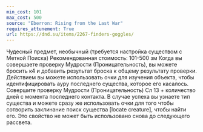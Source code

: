 ```yaml
---
min_cost: 101
max_cost: 500
source: "Eberron: Rising from the Last War"
requires_attunement: True
url: https://dnd.su/items/2267-finders-goggles/
---
```


Чудесный предмет, необычный (требуется настройка существом с Меткой Поиска)
Рекомендованная стоимость: 101-500 зм
Когда вы совершаете проверку Мудрости (Проницательность), вы можете бросить к4 и добавить результат броска к общему результату проверки.
Действием вы можете использовать очки для изучения объекта, чтобы идентифицировать ауру последнего существа, которое его касалось. Совершите проверку Мудрости (Проницательность) Сл 13 + количество дней с момента последнего контакта. В случае успеха вы узнаете тип существа и можете сразу же использовать очки для того чтобы сотворить заклинание поиск существа [locate creature], чтобы найти его. Это свойство не может быть использовано снова до следующего рассвета.